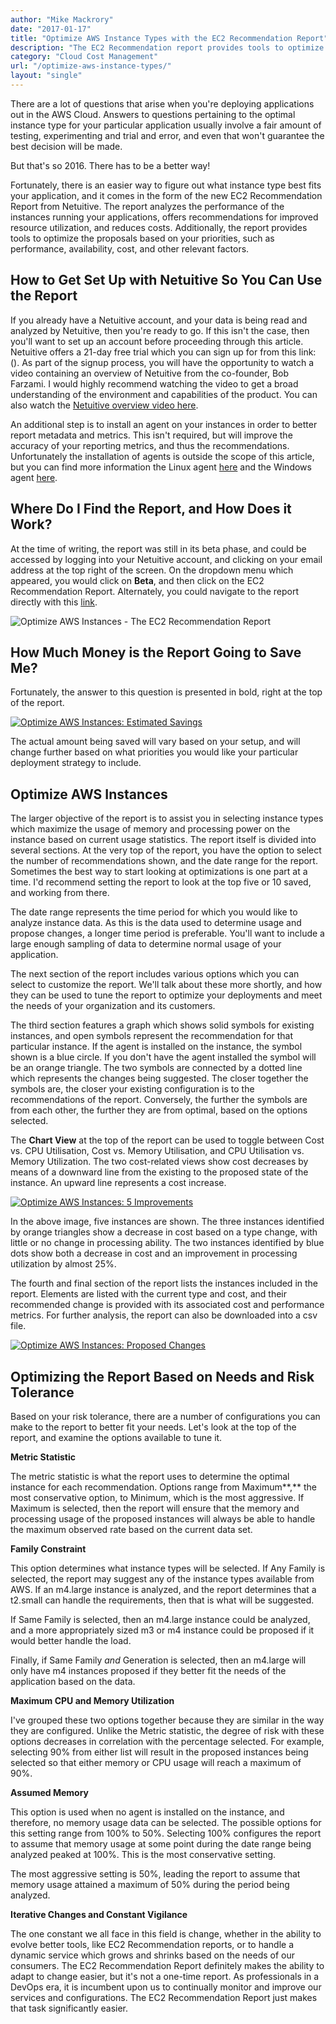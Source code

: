 ```yaml
---
author: "Mike Mackrory"
date: "2017-01-17"
title: "Optimize AWS Instance Types with the EC2 Recommendation Report"
description: "The EC2 Recommendation report provides tools to optimize AWS instances based on your priorities, such as performance, availability, cost, or other factors."
category: "Cloud Cost Management"
url: "/optimize-aws-instance-types/"
layout: "single"
---
```


There are a lot of questions that arise when you're deploying applications out in the AWS Cloud. Answers to questions pertaining to the optimal instance type for your particular application usually involve a fair amount of testing, experimenting and trial and error, and even that won't guarantee the best decision will be made.

But that's so 2016. There has to be a better way!

Fortunately, there is an easier way to figure out what instance type best fits your application, and it comes in the form of the new EC2 Recommendation Report from Netuitive. The report analyzes the performance of the instances running your applications, offers recommendations for improved resource utilization, and reduces costs. Additionally, the report provides tools to optimize the proposals based on your priorities, such as performance, availability, cost, and other relevant factors.

How to Get Set Up with Netuitive So You Can Use the Report
----------------------------------------------------------

If you already have a Netuitive account, and your data is being read and analyzed by Netuitive, then you're ready to go. If this isn't the case, then you'll want to set up an account before proceeding through this article. Netuitive offers a 21-day free trial which you can sign up for from this link: (</signup>). As part of the signup process, you will have the opportunity to watch a video containing an overview of Netuitive from the co-founder, Bob Farzami. I would highly recommend watching the video to get a broad understanding of the environment and capabilities of the product. You can also watch the [Netuitive overview video here](/).

An additional step is to install an agent on your instances in order to better report metadata and metrics. This isn't required, but will improve the accuracy of your reporting metrics, and thus the recommendations. Unfortunately the installation of agents is outside the scope of this article, but you can find more information the Linux agent [here](https://help.netuitive.com/Content/Datasources/Netuitive/linux.htm) and the Windows agent [here](https://help.netuitive.com/Content/Integrations/windows.htm).

Where Do I Find the Report, and How Does it Work?
-------------------------------------------------

At the time of writing, the report was still in its beta phase, and could be accessed by logging into your Netuitive account, and clicking on your email address at the top right of the screen. On the dropdown menu which appeared, you would click on **Beta**, and then click on the EC2 Recommendation Report. Alternately, you could navigate to the report directly with this [link](https://app.netuitive.com/#/reports/ec2recommendation/latest).

![Optimize AWS Instances - The EC2 Recommendation Report](https://s3-us-west-2.amazonaws.com/com-netuitive-app-usw2-public/wp-content/uploads/2017/07/Fig1-The-EC2-Recommendation-Report-1024x573-1024x573.png)

How Much Money is the Report Going to Save Me?
----------------------------------------------

Fortunately, the answer to this question is presented in bold, right at the top of the report.

[![Optimize AWS Instances: Estimated Savings](https://s3-us-west-2.amazonaws.com/com-netuitive-app-usw2-public/wp-content/uploads/2017/07/Estimated-Savings.png)](https://s3-us-west-2.amazonaws.com/com-netuitive-app-usw2-public/wp-content/uploads/2017/07/Estimated-Savings.png)

The actual amount being saved will vary based on your setup, and will change further based on what priorities you would like your particular deployment strategy to include.

Optimize AWS Instances
----------------------

The larger objective of the report is to assist you in selecting instance types which maximize the usage of memory and processing power on the instance based on current usage statistics. The report itself is divided into several sections. At the very top of the report, you have the option to select the number of recommendations shown, and the date range for the report. Sometimes the best way to start looking at optimizations is one part at a time. I'd recommend setting the report to look at the top five or 10 saved, and working from there.

The date range represents the time period for which you would like to analyze instance data. As this is the data used to determine usage and propose changes, a longer time period is preferable. You'll want to include a large enough sampling of data to determine normal usage of your application.

The next section of the report includes various options which you can select to customize the report. We'll talk about these more shortly, and how they can be used to tune the report to optimize your deployments and meet the needs of your organization and its customers.

The third section features a graph which shows solid symbols for existing instances, and open symbols represent the recommendation for that particular instance. If the agent is installed on the instance, the symbol shown is a blue circle. If you don't have the agent installed the symbol will be an orange triangle. The two symbols are connected by a dotted line which represents the changes being suggested. The closer together the symbols are, the closer your existing configuration is to the recommendations of the report. Conversely, the further the symbols are from each other, the further they are from optimal, based on the options selected.

The **Chart View** at the top of the report can be used to toggle between Cost vs. CPU Utilisation, Cost vs. Memory Utilisation, and CPU Utilisation vs. Memory Utilization. The two cost-related views show cost decreases by means of a downward line from the existing to the proposed state of the instance. An upward line represents a cost increase.

[![Optimize AWS Instances: 5 Improvements](https://s3-us-west-2.amazonaws.com/com-netuitive-app-usw2-public/wp-content/uploads/2017/07/Five-Proposed-Improvements.png)](https://s3-us-west-2.amazonaws.com/com-netuitive-app-usw2-public/wp-content/uploads/2017/07/Five-Proposed-Improvements.png)

In the above image, five instances are shown. The three instances identified by orange triangles show a decrease in cost based on a type change, with little or no change in processing ability. The two instances identified by blue dots show both a decrease in cost and an improvement in processing utilization by almost 25%.

The fourth and final section of the report lists the instances included in the report. Elements are listed with the current type and cost, and their recommended change is provided with its associated cost and performance metrics. For further analysis, the report can also be downloaded into a csv file.

[![Optimize AWS Instances: Proposed Changes](https://s3-us-west-2.amazonaws.com/com-netuitive-app-usw2-public/wp-content/uploads/2017/07/proposed-changes-1024x95.png)](https://s3-us-west-2.amazonaws.com/com-netuitive-app-usw2-public/wp-content/uploads/2017/07/proposed-changes.png)

Optimizing the Report Based on Needs and Risk Tolerance
-------------------------------------------------------

Based on your risk tolerance, there are a number of configurations you can make to the report to better fit your needs. Let's look at the top of the report, and examine the options available to tune it.

**Metric Statistic**

The metric statistic is what the report uses to determine the optimal instance for each recommendation. Options range from Maximum**,** the most conservative option, to Minimum, which is the most aggressive. If Maximum is selected, then the report will ensure that the memory and processing usage of the proposed instances will always be able to handle the maximum observed rate based on the current data set.

**Family Constraint**

This option determines what instance types will be selected. If Any Family is selected, the report may suggest any of the instance types available from AWS. If an m4.large instance is analyzed, and the report determines that a t2.small can handle the requirements, then that is what will be suggested.

If Same Family is selected, then an m4.large instance could be analyzed, and a more appropriately sized m3 or m4 instance could be proposed if it would better handle the load.

Finally, if Same Family *and* Generation is selected, then an m4.large will only have m4 instances proposed if they better fit the needs of the application based on the data.

**Maximum CPU and Memory Utilization**

I've grouped these two options together because they are similar in the way they are configured. Unlike the Metric statistic, the degree of risk with these options decreases in correlation with the percentage selected. For example, selecting 90% from either list will result in the proposed instances being selected so that either memory or CPU usage will reach a maximum of 90%.

**Assumed Memory**

This option is used when no agent is installed on the instance, and therefore, no memory usage data can be selected. The possible options for this setting range from 100% to 50%. Selecting 100% configures the report to assume that memory usage at some point during the date range being analyzed peaked at 100%. This is the most conservative setting.

The most aggressive setting is 50%, leading the report to assume that memory usage attained a maximum of 50% during the period being analyzed.

**Iterative Changes and Constant Vigilance**

The one constant we all face in this field is change, whether in the ability to evolve better tools, like EC2 Recommendation reports, or to handle a dynamic service which grows and shrinks based on the needs of our consumers. The EC2 Recommendation Report definitely makes the ability to adapt to change easier, but it's not a one-time report. As professionals in a DevOps era, it is incumbent upon us to continually monitor and improve our services and configurations. The EC2 Recommendation Report just makes that task significantly easier.
